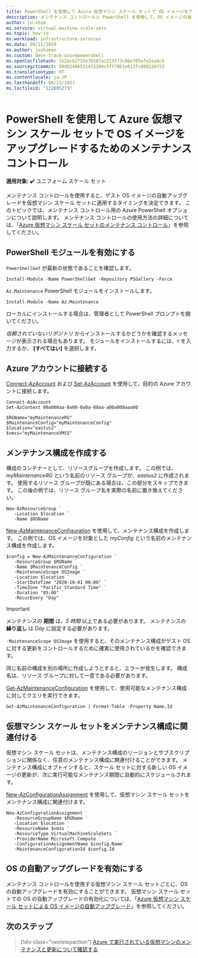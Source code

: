 ```yaml
---
title: PowerShell を使用して Azure 仮想マシン スケール セットで OS イメージをアップグレードするためのメンテナンス コントロール
description: メンテナンス コントロールと PowerShell を使用して、OS イメージの自動アップグレードが Azure 仮想マシン スケール セットにロール アウトされるタイミングを制御する方法について説明します。
author: ju-shim
ms.service: virtual-machine-scale-sets
ms.topic: how-to
ms.workload: infrastructure-services
ms.date: 09/11/2020
ms.author: jushiman
ms.custom: devx-track-azurepowershell
ms.openlocfilehash: 312acb2715e76587ac213f73c86e785afe2eadcb
ms.sourcegitcommit: 58d82486531472268c5ff70b1e012fc008226753
ms.translationtype: HT
ms.contentlocale: ja-JP
ms.lasthandoff: 08/23/2021
ms.locfileid: "122695273"
---
```

# <a name="maintenance-control-for-os-image-upgrades-on-azure-virtual-machine-scale-sets-using-powershell"></a>PowerShell を使用して Azure 仮想マシン スケール セットで OS イメージをアップグレードするためのメンテナンス コントロール

**適用対象:** :heavy_check_mark: ユニフォーム スケール セット

メンテナンス コントロールを使用すると、ゲスト OS イメージの自動アップグレードを仮想マシン スケール セットに適用するタイミングを決定できます。 このトピックでは、メンテナンス コントロール用の Azure PowerShell オプションについて説明します。 メンテナンス コントロールの使用方法の詳細については、「[Azure 仮想マシン スケール セットのメンテナンス コントロール](virtual-machine-scale-sets-maintenance-control.md)」を参照してください。


## <a name="enable-the-powershell-module"></a>PowerShell モジュールを有効にする

`PowerShellGet` が最新の状態であることを確認します。    

```azurepowershell-interactive  
Install-Module -Name PowerShellGet -Repository PSGallery -Force 
``` 

`Az.Maintenance` PowerShell モジュールをインストールします。     

```azurepowershell-interactive  
Install-Module -Name Az.Maintenance
``` 

ローカルにインストールする場合は、管理者として PowerShell プロンプトを開いてください。

*信頼されていないリポジトリ* からインストールするかどうかを確認するメッセージが表示される場合もあります。 モジュールをインストールするには、`Y` を入力するか、 **[すべてはい]** を選択します。

## <a name="connect-to-an-azure-account"></a>Azure アカウントに接続する

[Connect-AzAccount](/powershell/module/az.accounts/connect-azaccount) および [Set-AzAccount](/powershell/module/az.accounts/set-azcontext) を使用して、目的の Azure アカウントに接続します。

```azurepowershell-interactive
Connect-AzAccount
Set-AzContext 00a000aa-0a00-0a0a-00aa-a00a000aaa00

$RGName="myMaintenanceRG"
$MaintenanceConfig="myMaintenanceConfig"
$location="eastus2"
$vmss="myMaintenanceVMSS"
```

## <a name="create-a-maintenance-configuration"></a>メンテナンス構成を作成する

構成のコンテナーとして、リソースグループを作成します。 この例では、*myMaintenanceRG* という名前のリソース グループが、*eastus2* に作成されます。 使用するリソース グループが既にある場合は、この部分をスキップできます。 この後の例では、リソース グループ名を実際の名前に置き換えてください。

```azurepowershell-interactive
New-AzResourceGroup `
   -Location $location `
   -Name $RGName
```

[New-AzMaintenanceConfiguration](/powershell/module/az.maintenance/new-azmaintenanceconfiguration) を使用して、メンテナンス構成を作成します。 この例では、OS イメージを対象とした *myConfig* という名前のメンテナンス構成を作成します。 

```azurepowershell-interactive
$config = New-AzMaintenanceConfiguration `
   -ResourceGroup $RGName `
   -Name $MaintenanceConfig `
   -MaintenanceScope OSImage `
   -Location $location `
   -StartDateTime "2020-10-01 00:00" `
   -TimeZone "Pacific Standard Time" `
   -Duration "05:00" `
   -RecurEvery "Day"
```

> [!IMPORTANT]
> メンテナンスの **期間** は、*5 時間* 以上である必要があります。 メンテナンスの **繰り返し** は *Day* に設定する必要があります。

`-MaintenanceScope OSImage` を使用すると、そのメンテナンス構成がゲスト OS に対する更新をコントロールするために確実に使用されているかを確認できます。

同じ名前の構成を別の場所に作成しようとすると、エラーが発生します。 構成名は、リソース グループに対して一意である必要があります。

[Get-AzMaintenanceConfiguration](/powershell/module/az.maintenance/get-azmaintenanceconfiguration) を使用して、使用可能なメンテナンス構成に対してクエリを実行できます。

```azurepowershell-interactive
Get-AzMaintenanceConfiguration | Format-Table -Property Name,Id
```

## <a name="associate-your-virtual-machine-scale-set-to-the-maintenance-configuration"></a>仮想マシン スケール セットをメンテナンス構成に関連付ける

仮想マシン スケール セットは、メンテナンス構成のリージョンとサブスクリプションに関係なく、任意のメンテナンス構成に関連付けることができます。 メンテナンス構成にオプトインすると、スケール セットに対する新しい OS イメージの更新が、次に実行可能なメンテナンス期間に自動的にスケジュールされます。

[New-AzConfigurationAssignment](/powershell/module/az.maintenance/new-azconfigurationassignment) を使用して、仮想マシン スケール セットをメンテナンス構成に関連付けます。

```azurepowershell-interactive
New-AzConfigurationAssignment `
   -ResourceGroupName $RGName `
   -Location $location `
   -ResourceName $vmss `
   -ResourceType VirtualMachineScaleSets `
   -ProviderName Microsoft.Compute `
   -ConfigurationAssignmentName $config.Name`
   -MaintenanceConfigurationId $config.Id
``` 

## <a name="enable-automatic-os-upgrade"></a>OS の自動アップグレードを有効にする

メンテナンス コントロールを使用する仮想マシン スケール セットごとに、OS の自動アップグレードを有効にすることができます。 仮想マシン スケール セットでの OS の自動アップグレードの有効化については、「[Azure 仮想マシン スケール セットによる OS イメージの自動アップグレード](../virtual-machine-scale-sets/virtual-machine-scale-sets-automatic-upgrade.md)」を参照してください。


## <a name="next-steps"></a>次のステップ

> [!div class="nextstepaction"]
> [Azure で実行されている仮想マシンのメンテナンスと更新について確認する](maintenance-and-updates.md)
